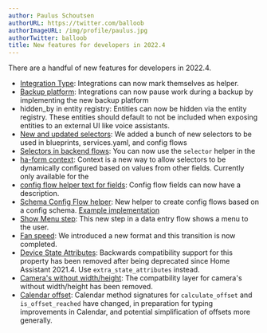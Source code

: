 ```yaml
---
author: Paulus Schoutsen
authorURL: https://twitter.com/balloob
authorImageURL: /img/profile/paulus.jpg
authorTwitter: balloob
title: New features for developers in 2022.4
---
```


There are a handful of new features for developers in 2022.4.

- [Integration Type]: Integrations can now mark themselves as helper.
- [Backup platform]: Integrations can now pause work during a backup by implementing the new backup platform
- hidden_by in entity registry: Entities can now be hidden via the entity registry. These entities should default to not be included when exposing entities to an external UI like voice assistants.
- [New and updated selectors]: We added a bunch of new selectors to be used in blueprints, services.yaml, and config flows
- [Selectors in backend flows]: You can now use the `selector` helper in the
- [ha-form context]: Context is a new way to allow selectors to be dynamically configured based on values from other fields. Currently only available for the
- [config flow helper text for fields]: Config flow fields can now have a description.
- [Schema Config Flow helper]: New helper to create config flows based on a config schema. [Example implementation](https://github.com/home-assistant/core/blob/dev/homeassistant/components/switch_as_x/config_flow.py)
- [Show Menu step]: This new step in a data entry flow shows a menu to the user.
- [Fan speed]: We introduced a new format and this transition is now completed.
- [Device State Attributes]: Backwards compatibility support for this property has been removed after being deprecated since Home Assistant 2021.4. Use `extra_state_attributes` instead.
- [Camera's without width/height]: The compatbility layer for camera's without width/height has been removed.
- [Calendar offset]: Calendar method signatures for `calculate_offset` and `is_offset_reached` have changed, in preparation for typing improvements in Calendar, and potential simplification of offsets more generally.


[ha-form context]: https://github.com/home-assistant/frontend/pull/12062
[Integration Type]: /docs/creating_integration_manifest
[Backup platform]: /docs/core/platform/backup
[New and updated selectors]: https://next.home-assistant.io/docs/blueprint/selectors/
[Selectors in backend flows]: /docs/data_entry_flow_index#show-form
[config flow helper text for fields]: /docs/data_entry_flow_index#show-form
[Schema Config Flow helper]: https://github.com/home-assistant/core/blob/dev/homeassistant/helpers/schema_config_entry_flow.py
[Show Menu step]: /docs/data_entry_flow_index#show-menu
[Fan speed]: https://github.com/home-assistant/core/pull/67743
[Device State Attributes]: https://github.com/home-assistant/core/pull/67837
[Camera's without width/height]: https://github.com/home-assistant/core/pull/68039
[Calendar offset]: https://github.com/home-assistant/core/pull/68724
